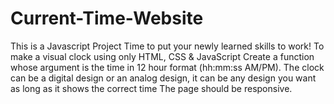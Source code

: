 # Current-Time-Website
This is a Javascript Project
Time to put your newly learned skills to work!
To make a visual clock using only HTML, CSS & JavaScript
Create a function whose argument is the time in 12 hour format (hh:mm:ss AM/PM).
The clock can be a digital design or an analog design, it can be any design you want as long as it shows
the correct time
The page should be responsive.
